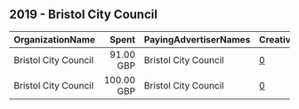 ## 2019 - Bristol City Council 
|OrganizationName|Spent|PayingAdvertiserNames|CreativeUrls|Impressions|Genders|AgeBrackets|CountryCodes|BillingAddresses|CandidateBallotInformation|
|:---|---:|:---|:---|---:|:---|:---|:---|:---|:---|
|Bristol City Council|91.00 GBP|Bristol City Council|[0](https://www.snap.com/political-ads/asset/4d8c0aa72bdd692c65f44309ea8e018f7a77dc7676595fbb37211cdbf6f0d455?mediaType=mp4)|86,279||16+|united kingdom|GB|Budget consultation|
|Bristol City Council|100.00 GBP|Bristol City Council|[0](https://www.snap.com/political-ads/asset/81f814e20b5a3e3e607c48e83b36cb5f8a36553361b75d4e021a20ba869f5821?mediaType=png)|98,023||16-25|united kingdom|GB||

